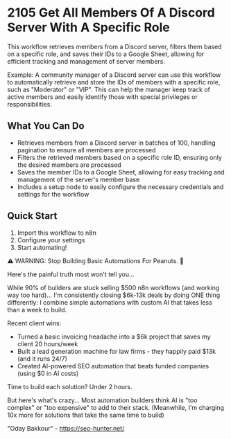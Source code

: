 # 2105 Get All Members Of A Discord Server With A Specific Role

This workflow retrieves members from a Discord server, filters them based on a specific role, and saves their IDs to a Google Sheet, allowing for efficient tracking and management of server members.

Example: A community manager of a Discord server can use this workflow to automatically retrieve and store the IDs of members with a specific role, such as "Moderator" or "VIP". This can help the manager keep track of active members and easily identify those with special privileges or responsibilities.

## What You Can Do
- Retrieves members from a Discord server in batches of 100, handling pagination to ensure all members are processed
- Filters the retrieved members based on a specific role ID, ensuring only the desired members are processed
- Saves the member IDs to a Google Sheet, allowing for easy tracking and management of the server's member base
- Includes a setup node to easily configure the necessary credentials and settings for the workflow

## Quick Start
1. Import this workflow to n8n
2. Configure your settings
3. Start automating!

⚠️ WARNING: Stop Building Basic Automations For Peanuts. 🚫

Here's the painful truth most won't tell you...

While 90% of builders are stuck selling $500 n8n workflows (and working way too hard)...
I'm consistently closing $6k-13k deals by doing ONE thing differently:
I combine simple automations with custom AI that takes less than a week to build.

Recent client wins:
* Turned a basic invoicing headache into a $6k project that saves my client 20 hours/week
* Built a lead generation machine for law firms - they happily paid $13k (and it runs 24/7)
* Created AI-powered SEO automation that beats funded companies (using $0 in AI costs)

Time to build each solution? Under 2 hours.

But here's what's crazy...
Most automation builders think AI is "too complex" or "too expensive" to add to their stack.
(Meanwhile, I'm charging 10x more for solutions that take the same time to build)

"Oday Bakkour" - https://seo-hunter.net/
